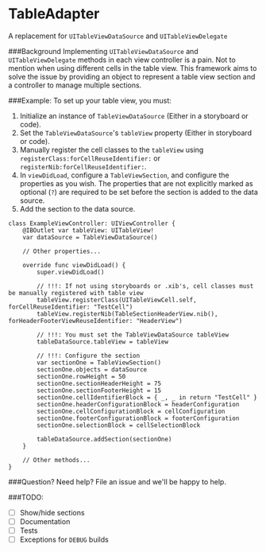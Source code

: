 TableAdapter
============

A replacement for `UITableViewDataSource` and `UITableViewDelegate`

###Background
Implementing `UITableViewDataSource` and `UITableViewDelegate` methods in each view controller is a pain. Not to mention when using different cells in the table view. This framework aims to solve the issue by providing an object to represent a table view section and a controller to manage multiple sections.

###Example:
To set up your table view, you must:  
1. Initialize an instance of `TableViewDataSource` (Either in a storyboard or code).  
2. Set the `TableViewDataSource`'s `tableView` property (Either in storyboard or code).  
3. Manually register the cell classes to the `tableView` using `registerClass:forCellReuseIdentifier:` or `registerNib:forCellReuseIdentifier:`.  
4. In `viewDidLoad`, configure a `TableViewSection`, and configure the properties as you wish. The properties that are not explicitly marked as optional (`?`) are required to be set before the section is added to the data source.  
5. Add the section to the data source.  

````
class ExampleViewController: UIViewController {
    @IBOutlet var tableView: UITableView!
    var dataSource = TableViewDataSource()
    
    // Other properties...
    
    override func viewDidLoad() {
        super.viewDidLoad()
        
        // !!!: If not using storyboards or .xib's, cell classes must be manually registered with table view
        tableView.registerClass(UITableViewCell.self, forCellReuseIdentifier: "TestCell")
        tableView.registerNib(TableSectionHeaderView.nib(), forHeaderFooterViewReuseIdentifier: "HeaderView")
        
        // !!!: You must set the TableViewDataSource tableView
        tableDataSource.tableView = tableView
        
        // !!!: Configure the section
        var sectionOne = TableViewSection()
        sectionOne.objects = dataSource
        sectionOne.rowHeight = 50
        sectionOne.sectionHeaderHeight = 75
        sectionOne.sectionFooterHeight = 15
        sectionOne.cellIdentifierBlock = { _, _ in return "TestCell" }
        sectionOne.headerConfigurationBlock = headerConfiguration
        sectionOne.cellConfigurationBlock = cellConfiguration
        sectionOne.footerConfigurationBlock = footerConfiguration
        sectionOne.selectionBlock = cellSelectionBlock
        
        tableDataSource.addSection(sectionOne)
    }
    
    // Other methods...
}
````

###Question? Need help?
File an issue and we'll be happy to help.

###TODO:
 - [ ] Show/hide sections
 - [ ] Documentation
 - [ ] Tests
 - [ ] Exceptions for `DEBUG` builds
